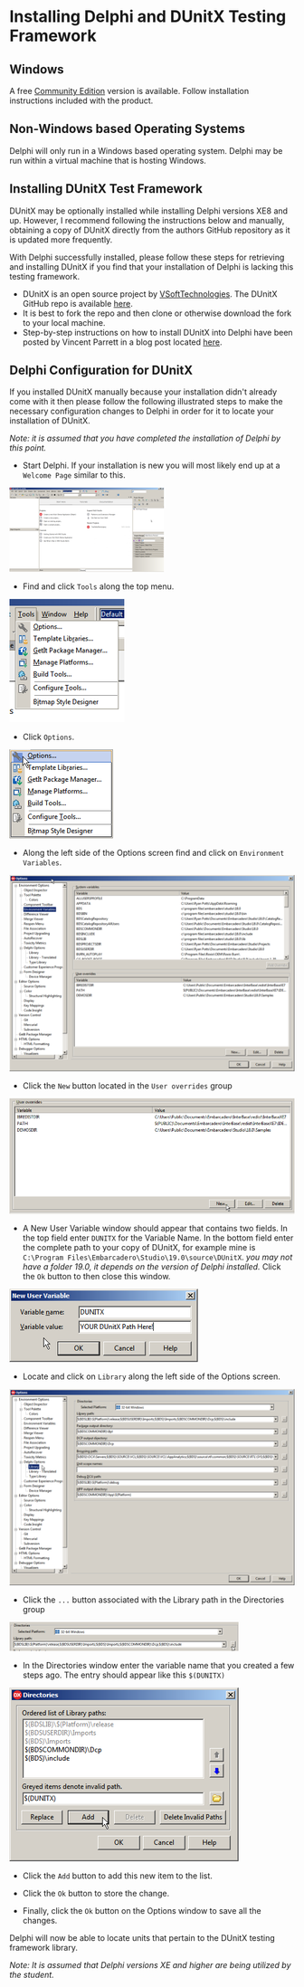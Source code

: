 # Installing Delphi and DUnitX Testing Framework #
## Windows ###

A free [Community Edition](https://www.embarcadero.com/products/delphi/starter) version is available.  Follow installation instructions included with the product.

## Non-Windows based Operating Systems ###

Delphi will only run in a Windows based operating system.  Delphi may be run within a virtual machine that is hosting Windows.

## Installing DUnitX Test Framework ###
DUnitX may be optionally installed while installing Delphi versions XE8 and up.  However, I recommend following the instructions below and manually, obtaining a copy of DUnitX directly from the authors GitHub repository as it is updated more frequently.

With Delphi successfully installed, please follow these steps for retrieving and installing DUnitX if you find that your installation of Delphi is lacking this testing framework.

- DUnitX is an open source project by [VSoftTechnologies](https://www.github.com/VSoftTechnologies).  The DUnitX GitHub repo is available [here](https://github.com/VSoftTechnologies/DUnitX).
- It is best to fork the repo and then clone or otherwise download the fork to your local machine.
- Step-by-step instructions on how to install DUnitX into Delphi have been posted by Vincent Parrett in a blog post located [here](https://www.finalbuilder.com/resources/blogs/postid/702/dunitx-has-a-wizard).

## Delphi Configuration for DUnitX ###

If you installed DUnitX manually because your installation didn't already come with it then please follow the following illustrated steps to make the necessary configuration changes to Delphi in order for it to locate your installation of DUnitX.

*Note: it is assumed that you have completed the installation of Delphi by this point.*

- Start Delphi.  If your installation is new you will most likely end up at a `Welcome Page` similar to this.

[![Welcome Page](https://raw.githubusercontent.com/exercism/delphi/master/docs/img/00delphiwelcomepageLogo.png)](https://raw.githubusercontent.com/exercism/delphi/master/docs/img/00delphiwelcomepage.png)

- Find and click `Tools` along the top menu.
 
![Tools](https://raw.githubusercontent.com/exercism/delphi/master/docs/img/01delphiclicktools.png)

- Click `Options`.

![Options](https://raw.githubusercontent.com/exercism/delphi/master/docs/img/02delphiclickoptions.png)

- Along the left side of the Options screen find and click on `Environment Variables`.

[![Options Screen Environment Variables](https://raw.githubusercontent.com/exercism/delphi/master/docs/img/03delphioptionsenvironmentvariablesLogo.png)](https://raw.githubusercontent.com/exercism/delphi/master/docs/img/03delphioptionsenvironmentvariables.png)

- Click the `New` button located in the `User overrides` group 

![Click New](https://raw.githubusercontent.com/exercism/delphi/master/docs/img/04delphioptionsenvironmentvariablesclicknew.png)

- A New User Variable window should appear that contains two fields.  In the top field enter `DUNITX` for the Variable Name.  In the bottom field enter the complete path to your copy of DUnitX, for example mine is `C:\Program Files\Embarcadero\Studio\19.0\source\DUnitX`.  *you may not have a folder 19.0, it depends on the version of Delphi installed.*  Click the `Ok` button to then close this window.

![New User Variable](https://raw.githubusercontent.com/exercism/delphi/master/docs/img/05delphinewuservariable.png)

- Locate and click on `Library` along the left side of the Options screen.

[![Library](https://raw.githubusercontent.com/exercism/delphi/master/docs/img/06delphioptionslibraryLogo.png)](https://raw.githubusercontent.com/exercism/delphi/master/docs/img/06delphioptionslibrary.png)

- Click the `...` button associated with the Library path in the Directories group

[![...button](https://raw.githubusercontent.com/exercism/delphi/master/docs/img/07delphiclicklibrarypathbuttonLogo.png)](https://raw.githubusercontent.com/exercism/delphi/master/docs/img/07delphiclicklibrarypathbutton.png)

- In the Directories window enter the variable name that you created a few steps ago.  The entry should appear like this `$(DUNITX)` 

![Directories](https://raw.githubusercontent.com/exercism/delphi/master/docs/img/08delphidirectoriesinputvarnameclickadd.png)

- Click the `Add` button to add this new item to the list.

- Click the `Ok` button to store the change.


- Finally, click the `Ok` button on the Options window to save all the changes.

Delphi will now be able to locate units that pertain to the DUnitX testing framework library.

*Note: It is assumed that Delphi versions XE and higher are being utilized by the student.*
